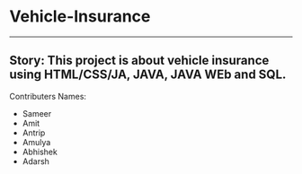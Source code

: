 # Vehicle-Insurance
-----------------------------------
Story: This project is about vehicle insurance using HTML/CSS/JA, JAVA, JAVA WEb and SQL.
-----------------------------------
Contributers Names:
- Sameer
- Amit
- Antrip
- Amulya
- Abhishek
- Adarsh
